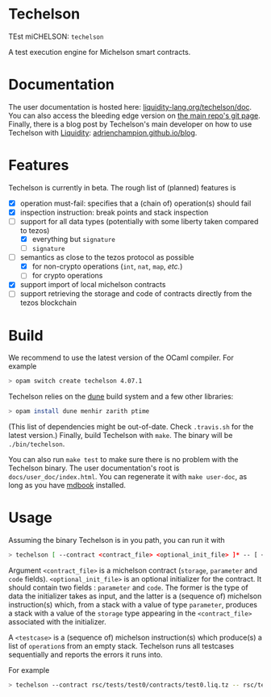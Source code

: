 # Techelson

TEst miCHELSON: `techelson`

A test execution engine for Michelson smart contracts.

# Documentation

The user documentation is hosted here: [liquidity-lang.org/techelson/doc]. You can also access the bleeding edge version on [the main repo's git page]. Finally, there is a blog post by Techelson's main developer on how to use Techelson with [Liquidity]: [adrienchampion.github.io/blog].

# Features

Techelson is currently in beta. The rough list of (planned) features is

- [x] operation must-fail: specifies that a (chain of) operation(s) should fail
- [x] inspection instruction: break points and stack inspection
- [ ] support for all data types (potentially with some liberty taken compared to tezos)
    - [x] everything but `signature`
    - [ ] `signature`
- [ ] semantics as close to the tezos protocol as possible
    - [x] for non-crypto operations (`int`, `nat`, `map`, *etc.*)
    - [ ] for crypto operations
- [x] support import of local michelson contracts
- [ ] support retrieving the storage and code of contracts directly from the tezos blockchain

# Build

We recommend to use the latest version of the OCaml compiler. For example

```bash
> opam switch create techelson 4.07.1
```

Techelson relies on the [dune] build system and a few other libraries:

```bash
> opam install dune menhir zarith ptime
```

(This list of dependencies might be out-of-date. Check `.travis.sh` for the latest version.) Finally, build Techelson with `make`. The binary will be `./bin/techelson`.

You can also run `make test` to make sure there is no problem with the Techelson binary. The user documentation's root is `docs/user_doc/index.html`. You can regenerate it with `make user-doc`, as long as you have [mdbook] installed.

# Usage

Assuming the binary Techelson is in you path, you can run it with

```bash
> techelson [ --contract <contract_file> <optional_init_file> ]* -- [ <testcase> ]*
```

Argument `<contract_file>` is a michelson contract (`storage`, `parameter` and `code` fields). `<optional_init_file>` is an optional initializer for the contract. It should contain two fields : `parameter` and `code`. The former is the type of data the initializer takes as input, and the latter is a (sequence of) michelson instruction(s) which, from a stack with a value of type `parameter`, produces a stack with a value of the `storage` type appearing in the `<contract_file>` associated with the initializer.

A `<testcase>` is a (sequence of) michelson instruction(s) which produce(s) a list of `operation`s from an empty stack. Techelson runs all testcases sequentially and reports the errors it runs into.

For example

```bash
> techelson --contract rsc/tests/test0/contracts/test0.liq.tz -- rsc/tests/test0/okay/Test0Test1.techel
```

[dune]: https://github.com/ocaml/dune (Dune project manager's Github page)
[mdbook]: https://github.com/rust-lang-nursery/mdBook (Mdbook's github repository)
[liquidity-lang.org/techelson/doc]: http://www.liquidity-lang.org/techelson/doc (Techelson's user documentation)
[Liquidity]: http://www.liquidity-lang.org/ (Liquidity's official page)
[adrienchampion.github.io/blog]: https://adrienchampion.github.io/blog/tezos/techelson/with_liquidity/index.html (Using techelson with Liquidity)
[the main repo's git page]: https://ocamlpro.github.io/techelson/user_doc (Techelson's user documentation)